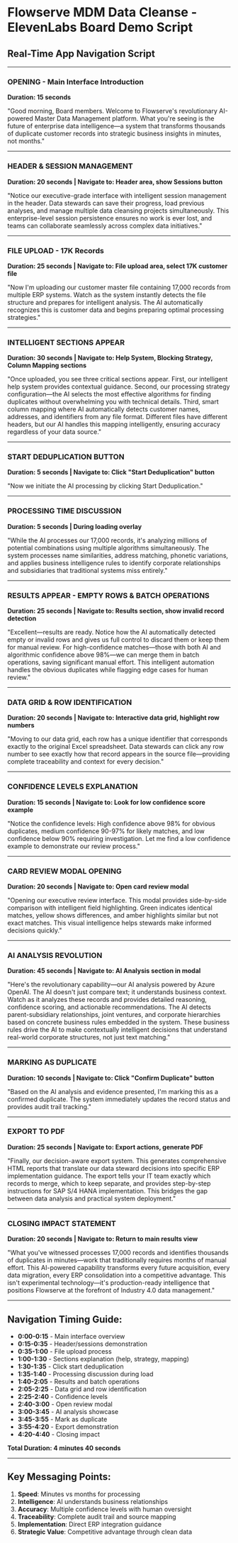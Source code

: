 # Flowserve MDM Data Cleanse - ElevenLabs Board Demo Script
## Real-Time App Navigation Script

---

### **OPENING - Main Interface Introduction**
**Duration: 15 seconds**

"Good morning, Board members. Welcome to Flowserve's revolutionary AI-powered Master Data Management platform. What you're seeing is the future of enterprise data intelligence—a system that transforms thousands of duplicate customer records into strategic business insights in minutes, not months."

---

### **HEADER & SESSION MANAGEMENT**  
**Duration: 20 seconds | Navigate to: Header area, show Sessions button**

"Notice our executive-grade interface with intelligent session management in the header. Data stewards can save their progress, load previous analyses, and manage multiple data cleansing projects simultaneously. This enterprise-level session persistence ensures no work is ever lost, and teams can collaborate seamlessly across complex data initiatives."

---

### **FILE UPLOAD - 17K Records**
**Duration: 25 seconds | Navigate to: File upload area, select 17K customer file**

"Now I'm uploading our customer master file containing 17,000 records from multiple ERP systems. Watch as the system instantly detects the file structure and prepares for intelligent analysis. The AI automatically recognizes this is customer data and begins preparing optimal processing strategies."

---

### **INTELLIGENT SECTIONS APPEAR**
**Duration: 30 seconds | Navigate to: Help System, Blocking Strategy, Column Mapping sections**

"Once uploaded, you see three critical sections appear. First, our intelligent help system provides contextual guidance. Second, our processing strategy configuration—the AI selects the most effective algorithms for finding duplicates without overwhelming you with technical details. Third, smart column mapping where AI automatically detects customer names, addresses, and identifiers from any file format. Different files have different headers, but our AI handles this mapping intelligently, ensuring accuracy regardless of your data source."

---

### **START DEDUPLICATION BUTTON**
**Duration: 5 seconds | Navigate to: Click "Start Deduplication" button**

"Now we initiate the AI processing by clicking Start Deduplication."

---

### **PROCESSING TIME DISCUSSION**  
**Duration: 5 seconds | During loading overlay**

"While the AI processes our 17,000 records, it's analyzing millions of potential combinations using multiple algorithms simultaneously. The system processes name similarities, address matching, phonetic variations, and applies business intelligence rules to identify corporate relationships and subsidiaries that traditional systems miss entirely."

---

### **RESULTS APPEAR - EMPTY ROWS & BATCH OPERATIONS**
**Duration: 25 seconds | Navigate to: Results section, show invalid record detection**

"Excellent—results are ready. Notice how the AI automatically detected empty or invalid rows and gives us full control to discard them or keep them for manual review. For high-confidence matches—those with both AI and algorithmic confidence above 98%—we can merge them in batch operations, saving significant manual effort. This intelligent automation handles the obvious duplicates while flagging edge cases for human review."

---

### **DATA GRID & ROW IDENTIFICATION**
**Duration: 20 seconds | Navigate to: Interactive data grid, highlight row numbers**

"Moving to our data grid, each row has a unique identifier that corresponds exactly to the original Excel spreadsheet. Data stewards can click any row number to see exactly how that record appears in the source file—providing complete traceability and context for every decision."

---

### **CONFIDENCE LEVELS EXPLANATION**
**Duration: 15 seconds | Navigate to: Look for low confidence score example**

"Notice the confidence levels: High confidence above 98% for obvious duplicates, medium confidence 90-97% for likely matches, and low confidence below 90% requiring investigation. Let me find a low confidence example to demonstrate our review process."

---

### **CARD REVIEW MODAL OPENING**
**Duration: 20 seconds | Navigate to: Open card review modal**

"Opening our executive review interface. This modal provides side-by-side comparison with intelligent field highlighting. Green indicates identical matches, yellow shows differences, and amber highlights similar but not exact matches. This visual intelligence helps stewards make informed decisions quickly."

---

### **AI ANALYSIS REVOLUTION**
**Duration: 45 seconds | Navigate to: AI Analysis section in modal**

"Here's the revolutionary capability—our AI analysis powered by Azure OpenAI. The AI doesn't just compare text; it understands business context. Watch as it analyzes these records and provides detailed reasoning, confidence scoring, and actionable recommendations. The AI detects parent-subsidiary relationships, joint ventures, and corporate hierarchies based on concrete business rules embedded in the system. These business rules drive the AI to make contextually intelligent decisions that understand real-world corporate structures, not just text matching."

---

### **MARKING AS DUPLICATE**
**Duration: 10 seconds | Navigate to: Click "Confirm Duplicate" button**

"Based on the AI analysis and evidence presented, I'm marking this as a confirmed duplicate. The system immediately updates the record status and provides audit trail tracking."

---

### **EXPORT TO PDF**
**Duration: 25 seconds | Navigate to: Export actions, generate PDF**

"Finally, our decision-aware export system. This generates comprehensive HTML reports that translate our data steward decisions into specific ERP implementation guidance. The export tells your IT team exactly which records to merge, which to keep separate, and provides step-by-step instructions for SAP S/4 HANA implementation. This bridges the gap between data analysis and practical system deployment."

---

### **CLOSING IMPACT STATEMENT**
**Duration: 20 seconds | Navigate to: Return to main results view**

"What you've witnessed processes 17,000 records and identifies thousands of duplicates in minutes—work that traditionally requires months of manual effort. This AI-powered capability transforms every future acquisition, every data migration, every ERP consolidation into a competitive advantage. This isn't experimental technology—it's production-ready intelligence that positions Flowserve at the forefront of Industry 4.0 data management."

---

## **Navigation Timing Guide:**

- **0:00-0:15** - Main interface overview
- **0:15-0:35** - Header/sessions demonstration  
- **0:35-1:00** - File upload process
- **1:00-1:30** - Sections explanation (help, strategy, mapping)
- **1:30-1:35** - Click start deduplication
- **1:35-1:40** - Processing discussion during load
- **1:40-2:05** - Results and batch operations
- **2:05-2:25** - Data grid and row identification
- **2:25-2:40** - Confidence levels
- **2:40-3:00** - Open review modal
- **3:00-3:45** - AI analysis showcase
- **3:45-3:55** - Mark as duplicate
- **3:55-4:20** - Export demonstration
- **4:20-4:40** - Closing impact

**Total Duration: 4 minutes 40 seconds**

---

## **Key Messaging Points:**
1. **Speed**: Minutes vs months for processing
2. **Intelligence**: AI understands business relationships
3. **Accuracy**: Multiple confidence levels with human oversight
4. **Traceability**: Complete audit trail and source mapping
5. **Implementation**: Direct ERP integration guidance
6. **Strategic Value**: Competitive advantage through clean data